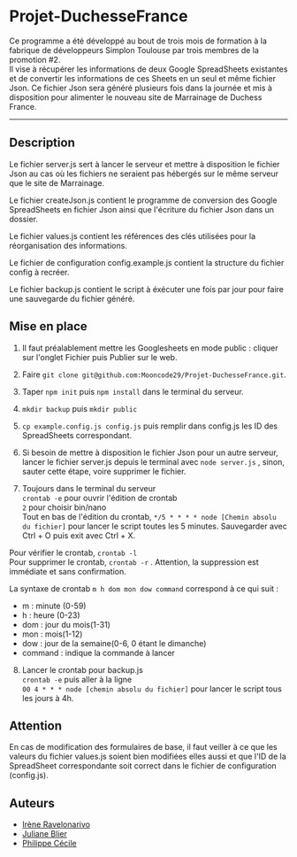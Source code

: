 # Projet-DuchesseFrance

Ce programme a été développé au bout de trois mois de formation à la fabrique de développeurs Simplon Toulouse par trois membres de la promotion #2.   
Il vise à récupérer les informations de deux Google SpreadSheets existantes et de convertir les informations de ces Sheets en un seul et même fichier Json. Ce fichier Json sera généré plusieurs fois dans la journée et mis à disposition pour alimenter le nouveau site de Marrainage de Duchess France.

***

## Description

Le fichier server.js sert à lancer le serveur et mettre à disposition le fichier Json au cas où les fichiers ne seraient pas hébergés sur le même serveur que le site de Marrainage.

Le fichier createJson.js contient le programme de conversion des Google SpreadSheets en fichier Json ainsi que l'écriture du fichier Json dans un dossier.

Le fichier values.js contient les références des clés utilisées pour la réorganisation des informations.

Le fichier de configuration config.example.js contient la structure du fichier config à recréer.

Le fichier backup.js contient le script à éxécuter une fois par jour pour faire une sauvegarde du fichier généré.


## Mise en place

1. Il faut préalablement mettre les Googlesheets en mode public : cliquer sur l'onglet Fichier puis Publier sur le web.

2. Faire  `git clone git@github.com:Mooncode29/Projet-DuchesseFrance.git`.

3. Taper `npm init` puis `npm install` dans le terminal du serveur.

4. `mkdir backup` puis `mkdir public`

5. `cp example.config.js config.js` puis remplir dans config.js les ID des SpreadSheets correspondant.  

6. Si besoin de mettre à disposition le fichier Json pour un autre serveur, lancer le fichier server.js depuis le terminal avec `node server.js` , sinon, sauter cette étape, voire supprimer le fichier.

7. Toujours dans le terminal du serveur  
`crontab -e` pour ouvrir l'édition de crontab  
`2` pour choisir bin/nano  
Tout en bas de l'édition du crontab, `*/5 * * * * node [Chemin absolu du fichier]` pour lancer le script toutes les 5 minutes. Sauvegarder avec Ctrl + O puis exit avec Ctrl + X.  
  
Pour vérifier le crontab, `crontab -l`  
Pour supprimer le crontab, `crontab -r` . Attention, la suppression est immédiate et sans confirmation.  
  
  La syntaxe de crontab `m h dom mon dow command` correspond à ce qui suit :
+ m : minute (0-59)
+ h : heure (0-23)
+ dom : jour du mois(1-31)
+ mon : mois(1-12)
+ dow : jour de la semaine(0-6, 0 étant le dimanche)
+ command : indique la commande à lancer  
  
8. Lancer le crontab pour backup.js  
`crontab -e` puis aller à la ligne  
`00 4 * * * node [chemin absolu du fichier]` pour lancer le script tous les jours à 4h.


## Attention

En cas de modification des formulaires de base, il faut veiller à ce que les valeurs du fichier values.js soient bien modifiées elles aussi et que l'ID de la SpreadSheet correspondante soit correct dans le fichier de configuration (config.js).

## Auteurs
+ [Irène Ravelonarivo](https://github.com/Mooncode29)
+ [Juliane Blier](https://github.com/Tactless7)
+ [Philippe Cécile](https://github.com/Cphil31) 